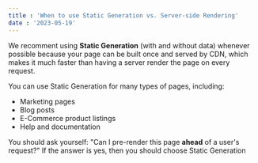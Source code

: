 ```yaml
---
title : 'When to use Static Generation vs. Server-side Rendering'
date : '2023-05-19'
---
```


We recomment using **Static Generation** (with and without data) whenever possible because your page can be built once and served by CDN, which makes it much faster than having a server render the page on every request.

You can use Static Generation for many types of pages, including:

- Marketing pages
- Blog posts
- E-Commerce product listings
- Help and documentation

You should ask yourself: "Can I pre-render this page **ahead** of a user's request?" If the answer is yes, then you should choose Static Generation